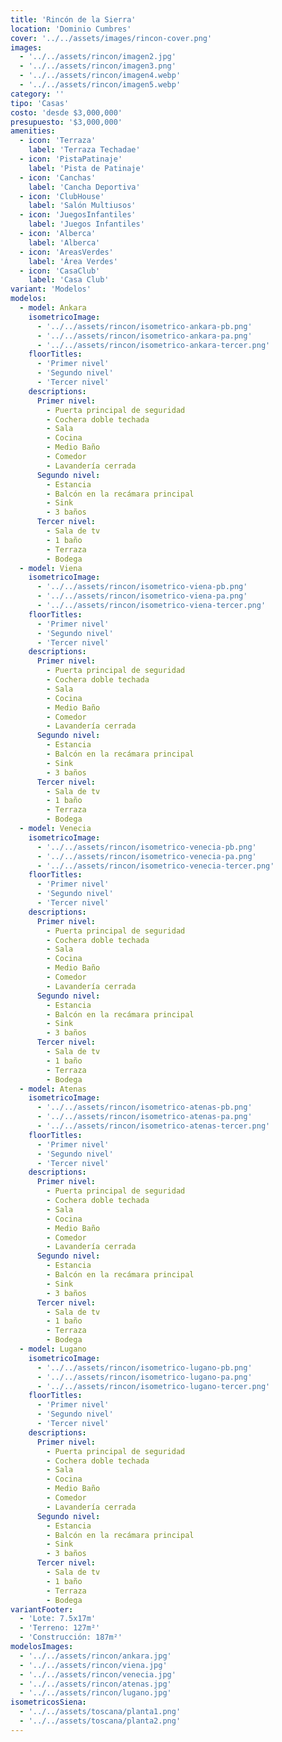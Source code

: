 ```yaml
---
title: 'Rincón de la Sierra'
location: 'Dominio Cumbres'
cover: '../../assets/images/rincon-cover.png'
images:
  - '../../assets/rincon/imagen2.jpg'
  - '../../assets/rincon/imagen3.png'
  - '../../assets/rincon/imagen4.webp'
  - '../../assets/rincon/imagen5.webp'
category: ''
tipo: 'Casas'
costo: 'desde $3,000,000'
presupuesto: '$3,000,000'
amenities:
  - icon: 'Terraza'
    label: 'Terraza Techadae'
  - icon: 'PistaPatinaje'
    label: 'Pista de Patinaje'
  - icon: 'Canchas'
    label: 'Cancha Deportiva'
  - icon: 'ClubHouse'
    label: 'Salón Multiusos'
  - icon: 'JuegosInfantiles'
    label: 'Juegos Infantiles'
  - icon: 'Alberca'
    label: 'Alberca'
  - icon: 'AreasVerdes'
    label: 'Área Verdes'
  - icon: 'CasaClub'
    label: 'Casa Club'
variant: 'Modelos'
modelos:
  - model: Ankara
    isometricoImage:
      - '../../assets/rincon/isometrico-ankara-pb.png'
      - '../../assets/rincon/isometrico-ankara-pa.png'
      - '../../assets/rincon/isometrico-ankara-tercer.png'
    floorTitles:
      - 'Primer nivel'
      - 'Segundo nivel'
      - 'Tercer nivel'
    descriptions:
      Primer nivel:
        - Puerta principal de seguridad
        - Cochera doble techada
        - Sala
        - Cocina
        - Medio Baño
        - Comedor
        - Lavandería cerrada
      Segundo nivel:
        - Estancia
        - Balcón en la recámara principal
        - Sink
        - 3 baños
      Tercer nivel:
        - Sala de tv
        - 1 baño
        - Terraza
        - Bodega
  - model: Viena
    isometricoImage:
      - '../../assets/rincon/isometrico-viena-pb.png'
      - '../../assets/rincon/isometrico-viena-pa.png'
      - '../../assets/rincon/isometrico-viena-tercer.png'
    floorTitles:
      - 'Primer nivel'
      - 'Segundo nivel'
      - 'Tercer nivel'
    descriptions:
      Primer nivel:
        - Puerta principal de seguridad
        - Cochera doble techada
        - Sala
        - Cocina
        - Medio Baño
        - Comedor
        - Lavandería cerrada
      Segundo nivel:
        - Estancia
        - Balcón en la recámara principal
        - Sink
        - 3 baños
      Tercer nivel:
        - Sala de tv
        - 1 baño
        - Terraza
        - Bodega
  - model: Venecia
    isometricoImage:
      - '../../assets/rincon/isometrico-venecia-pb.png'
      - '../../assets/rincon/isometrico-venecia-pa.png'
      - '../../assets/rincon/isometrico-venecia-tercer.png'
    floorTitles:
      - 'Primer nivel'
      - 'Segundo nivel'
      - 'Tercer nivel'
    descriptions:
      Primer nivel:
        - Puerta principal de seguridad
        - Cochera doble techada
        - Sala
        - Cocina
        - Medio Baño
        - Comedor
        - Lavandería cerrada
      Segundo nivel:
        - Estancia
        - Balcón en la recámara principal
        - Sink
        - 3 baños
      Tercer nivel:
        - Sala de tv
        - 1 baño
        - Terraza
        - Bodega
  - model: Atenas
    isometricoImage:
      - '../../assets/rincon/isometrico-atenas-pb.png'
      - '../../assets/rincon/isometrico-atenas-pa.png'
      - '../../assets/rincon/isometrico-atenas-tercer.png'
    floorTitles:
      - 'Primer nivel'
      - 'Segundo nivel'
      - 'Tercer nivel'
    descriptions:
      Primer nivel:
        - Puerta principal de seguridad
        - Cochera doble techada
        - Sala
        - Cocina
        - Medio Baño
        - Comedor
        - Lavandería cerrada
      Segundo nivel:
        - Estancia
        - Balcón en la recámara principal
        - Sink
        - 3 baños
      Tercer nivel:
        - Sala de tv
        - 1 baño
        - Terraza
        - Bodega
  - model: Lugano
    isometricoImage:
      - '../../assets/rincon/isometrico-lugano-pb.png'
      - '../../assets/rincon/isometrico-lugano-pa.png'
      - '../../assets/rincon/isometrico-lugano-tercer.png'
    floorTitles:
      - 'Primer nivel'
      - 'Segundo nivel'
      - 'Tercer nivel'
    descriptions:
      Primer nivel:
        - Puerta principal de seguridad
        - Cochera doble techada
        - Sala
        - Cocina
        - Medio Baño
        - Comedor
        - Lavandería cerrada
      Segundo nivel:
        - Estancia
        - Balcón en la recámara principal
        - Sink
        - 3 baños
      Tercer nivel:
        - Sala de tv
        - 1 baño
        - Terraza
        - Bodega
variantFooter:
  - 'Lote: 7.5x17m'
  - 'Terreno: 127m²'
  - 'Construcción: 187m²'
modelosImages:
  - '../../assets/rincon/ankara.jpg'
  - '../../assets/rincon/viena.jpg'
  - '../../assets/rincon/venecia.jpg'
  - '../../assets/rincon/atenas.jpg'
  - '../../assets/rincon/lugano.jpg'
isometricosSiena:
  - '../../assets/toscana/planta1.png'
  - '../../assets/toscana/planta2.png'
---
```

